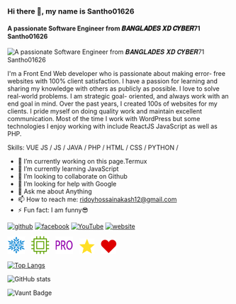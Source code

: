 ### Hi there 👋, my name is Santho01626
#### A passionate Software Engineer from 𝑩𝑨𝑵𝑮𝑳𝑨𝑫𝑬𝑺 𝑿𝑫 𝑪𝒀𝑩𝑬𝑹71 Santho01626
![A passionate Software Engineer from 𝑩𝑨𝑵𝑮𝑳𝑨𝑫𝑬𝑺 𝑿𝑫 𝑪𝒀𝑩𝑬𝑹71 Santho01626](https://avatars.githubusercontent.com/u/162536422?v=4)

I'm a Front End Web developer who is passionate about making error- free websites with 100% client satisfaction. I have a passion for learning and sharing my knowledge with others as publicly as possible. I love to solve real-world problems. I am strategic goal- oriented, and always work with an end goal in mind. Over the past years, I created 100s of websites for my clients. I pride myself on doing quality work and maintain excellent communication. Most of the time I work with WordPress but some technologies I enjoy working with include ReactJS JavaScript as well as PHP.

Skills: VUE JS / JS / JAVA / PHP / HTML / CSS / PYTHON /

- 🔭 I’m currently working on this page.Termux 
- 🌱 I’m currently learning JavaScript 
- 👯 I’m looking to collaborate on Github 
- 🤔 I’m looking for help with Google 
- 💬 Ask me about Anything 
- 📫 How to reach me: ridoyhossainakash12@gmail.com 
- ⚡ Fun fact: I am funny😎 


[<img src='https://cdn.jsdelivr.net/npm/simple-icons@3.0.1/icons/github.svg' alt='github' height='40'>](https://github.com/Santho01626)  [<img src='https://cdn.jsdelivr.net/npm/simple-icons@3.0.1/icons/facebook.svg' alt='facebook' height='40'>](https://www.facebook.com/https://www.facebook.com/profile.php?id=100088773410799)  [<img src='https://cdn.jsdelivr.net/npm/simple-icons@3.0.1/icons/youtube.svg' alt='YouTube' height='40'>](https://www.youtube.com/channel/https://www.facebook.com/profile.php?id=100088773410799)  [<img src='https://cdn.jsdelivr.net/npm/simple-icons@3.0.1/icons/icloud.svg' alt='website' height='40'>](https://www.facebook.com/profile.php?id=100088773410799)  

<a href='https://archiveprogram.github.com/'><img src='https://raw.githubusercontent.com/acervenky/animated-github-badges/master/assets/acbadge.gif' width='40' height='40'></a> <a href='https://docs.github.com/en/developers'><img src='https://raw.githubusercontent.com/acervenky/animated-github-badges/master/assets/devbadge.gif' width='40' height='40'></a> <a href='https://github.com/pricing'><img src='https://raw.githubusercontent.com/acervenky/animated-github-badges/master/assets/pro.gif' width='40' height='40'></a> <a href='https://stars.github.com/'><img src='https://raw.githubusercontent.com/acervenky/animated-github-badges/master/assets/starbadge.gif' width='35' height='35'></a> <a href='https://docs.github.com/en/github/supporting-the-open-source-community-with-github-sponsors'><img src='https://raw.githubusercontent.com/acervenky/animated-github-badges/master/assets/sponsorbadge.gif' width='35' height='35'></a> 

[![Top Langs](https://github-readme-stats.vercel.app/api/top-langs/?username=Santho01626)](https://github.com/anuraghazra/github-readme-stats)

![GitHub stats](https://github-readme-stats.vercel.app/api?username=Santho01626&show_icons=true&count_private=true)  

![Vaunt Badge](https://api.vaunt.dev/v1/github/entities/Santho01626/contributions?format=svg&private=true)  

